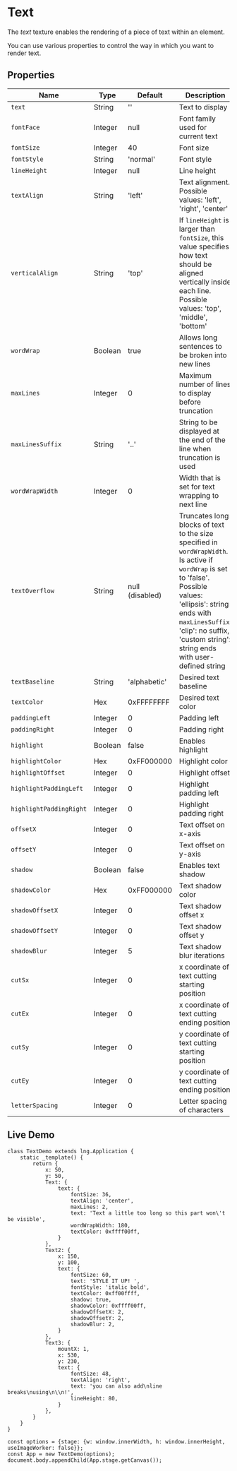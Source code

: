 # Text


The *text* texture enables the rendering of a piece of text within an element.


You can use various properties to control the way in which you want to render text.

## Properties

| Name | Type | Default | Description |
|---|---|---|---|
| `text` | String | '' | Text to display |
| `fontFace` | Integer | null | Font family used for current text |
| `fontSize` | Integer | 40 | Font size |
| `fontStyle` | String | 'normal' | Font style |
| `lineHeight` | Integer | null | Line height |
| `textAlign` | String | 'left' | Text alignment. Possible values: 'left', 'right', 'center' |
| `verticalAlign` | String | 'top' | If `lineHeight` is larger than `fontSize`, this value specifies how text should be aligned vertically inside each line. Possible values: 'top', 'middle', 'bottom' |
| `wordWrap` | Boolean | true | Allows long sentences to be broken into new lines |
| `maxLines` | Integer | 0 | Maximum number of lines to display before truncation |
| `maxLinesSuffix` | String | '..' | String to be displayed at the end of the line when truncation is used |
| `wordWrapWidth` | Integer | 0 | Width that is set for text wrapping to next line |
| `textOverflow` | String | null (disabled) | Truncates long blocks of text to the size specified in `wordWrapWidth`. Is active if `wordWrap` is set to 'false'. Possible values: 'ellipsis': string ends with `maxLinesSuffix`, 'clip': no suffix, 'custom string': string ends with user-defined string |
| `textBaseline` | String | 'alphabetic' | Desired text baseline |
| `textColor` | Hex | 0xFFFFFFFF | Desired text color |
| `paddingLeft` | Integer | 0 | Padding left |
| `paddingRight` | Integer | 0 | Padding right |
| `highlight` | Boolean | false | Enables highlight |
| `highlightColor` | Hex | 0xFF000000 | Highlight color |
| `highlightOffset` | Integer | 0 | Highlight offset |
| `highlightPaddingLeft` | Integer | 0 | Highlight padding left |
| `highlightPaddingRight` | Integer | 0 | Highlight padding right |
| `offsetX` | Integer | 0 | Text offset on x-axis |
| `offsetY` | Integer | 0 | Text offset on y-axis |
| `shadow` | Boolean | false | Enables text shadow |
| `shadowColor` | Hex | 0xFF000000 | Text shadow color |
| `shadowOffsetX` | Integer | 0 | Text shadow offset x |
| `shadowOffsetY` | Integer | 0 | Text shadow offset y |
| `shadowBlur` | Integer | 5 | Text shadow blur iterations |
| `cutSx` | Integer | 0 | x coordinate of text cutting starting position |
| `cutEx` | Integer | 0 | x coordinate of text cutting ending position |
| `cutSy` | Integer | 0 | y coordinate of text cutting starting position |
| `cutEy` | Integer | 0 | y coordinate of text cutting ending position |
| `letterSpacing` | Integer | 0 | Letter spacing of characters |






## Live Demo


```
class TextDemo extends lng.Application {
    static _template() {
        return {
            x: 50,
            y: 50,
            Text: {
                text: {
                    fontSize: 36,
                    textAlign: 'center',
                    maxLines: 2,
                    text: 'Text a little too long so this part won\'t be visible',
                    wordWrapWidth: 180,
                    textColor: 0xffff00ff,
                }
            },
            Text2: {
                x: 150,
                y: 100,
                text: {
                    fontSize: 60,
                    text: 'STYLE IT UP! ',
                    fontStyle: 'italic bold',
                    textColor: 0xff00ffff,
                    shadow: true,
                    shadowColor: 0xffff00ff,
                    shadowOffsetX: 2,
                    shadowOffsetY: 2,
                    shadowBlur: 2,
                }
            },
            Text3: {
                mountX: 1,
                x: 530,
                y: 230,
                text: {
                    fontSize: 48,
                    textAlign: 'right',
                    text: 'you can also add\nline breaks\nusing\n\\n!',
                    lineHeight: 80,
                }
            },
        }
    }
}

const options = {stage: {w: window.innerWidth, h: window.innerHeight, useImageWorker: false}};
const App = new TextDemo(options);
document.body.appendChild(App.stage.getCanvas());
```
